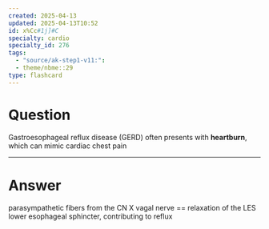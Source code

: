 ```yaml
---
created: 2025-04-13
updated: 2025-04-13T10:52
id: x%Cc#1j]#C
specialty: cardio
specialty_id: 276
tags:
  - "source/ak-step1-v11:": 
  - theme/nbme::29
type: flashcard
---
```


# Question
Gastroesophageal reflux disease (GERD) often presents with **heartburn**, which can mimic cardiac chest pain

---

# Answer
parasympathetic fibers from the CN X vagal nerve == relaxation of the LES lower esophageal sphincter, contributing to reflux
